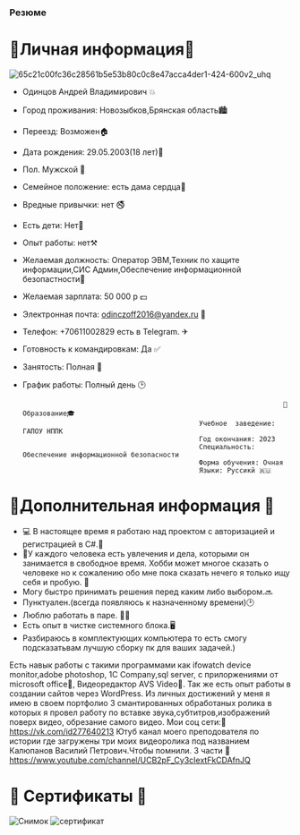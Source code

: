 ### Резюме                                    
#                                                                          📎Личная информация📎
 ![65c21c00fc36c28561b5e53b80c0c8e47acca4der1-424-600v2_uhq](https://user-images.githubusercontent.com/93982543/146913627-b6003b84-ce57-4302-a807-cf8027f4f581.jpg)                                                           
- Одинцов Андрей Владимирович 💥
- Город проживания: Новозыбков,Брянская область🏙                                  
- Переезд: Возможен🏠
- Дата рождения: 29.05.2003(18 лет)🎉
- Пол. Мужской 👦
- Семейное положение: есть дама сердца💑
- Вредные привычки: нет 🚭
- Есть дети: Нет💸
- Опыт работы: нет⚒
- Желаемая должность: Оператор ЭВМ,Техник по хащите информации,СИС Админ,Обеспечение информационной безопастности🔐
- Желаемая зарплата: 50 000 р 💵
- Электронная почта: odinczoff2016@yandex.ru 📧
- Телефон: +70611002829 есть в Telegram. ✈
- Готовность к командировкам: Да ✅
- Занятость: Полная 📆
- График работы: Полный день 🕑

                                                                       📐Образование🎓
                                                  Учебное  заведение: ГАПОУ НППК
                                                  Год окончания: 2023
                                                  Специальность: Обеспечение информационной безопасности
                                                  Форма обучения: Очная
                                                  Языки: Руссикй 🇷🇺
                                                  
                                                  
#                                                                 📎Дополнительная информация 📎
- 💻 В настоящее время я работаю над проектом с авторизацией и регистрацией в C#.🔑  
- 🐌У каждого человека есть увлечения и дела, которыми он занимается в свободное время. Хобби может многое сказать о человеке но к сожалению обо мне пока сказать нечего я только ищу себя и пробую. 🚀
- Могу быстро принимать решения перед каким либо выбором.🔜
- Пунктуален.(всегда появляюсь к назначенному времени)🕑
- Люблю работать в паре. 🧑‍🏭
- Есть опыт в чистке системного блока.🖥
- Разбираюсь в комплектующих компьютера то есть смогу подсказатьвам лучшую сборку пк для ваших задачей.) 

Есть навык работы с такими программами как  ifowatch device monitor,adobe photoshop, 1C Company,sql server, с прилоржениями от microsoft office📄, Видеоредактор AVS Video🎥. Так же есть опыт работы в создании сайтов через WordPress. Из личных достижений у меня я имею в своем портфолио 3 смантированных обработаных ролика в которых я провел работу по вставке звука,субтитров,изображений поверх видео, обрезание самого видео. 
Мои соц сети:🔗 https://vk.com/id277640213
Ютуб канал моего преподователя по истории где загружены три моих видеоролика под названием Калюпанов Василий Петрович.Чтобы помнили.  3 части 
🔗 https://www.youtube.com/channel/UCB2pF_Cy3cIextFkCDAfnJQ


 #                                                                📎 Сертификаты 📎
 ![Снимок](https://user-images.githubusercontent.com/93982543/147379841-7bfef061-24d5-43eb-838a-634210da4c95.PNG)
![сертификат](https://user-images.githubusercontent.com/93982543/147379843-c7779469-fa36-4f07-8557-bc7e5345a6c0.jpg)



